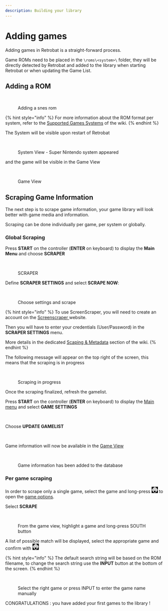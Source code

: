 ```yaml
---
description: Building your library
---
```


# Adding games

Adding games in Retrobat is a straight-forward process.

Game ROMs need to be placed in the `\roms\<system>\` folder, they will be directly detected by Retrobat and added to the library when starting Retrobat or when updating the Game List.

## Adding a ROM

<figure><img src="https://i.imgur.com/ayxotgu.png" alt=""><figcaption><p>Adding a snes rom</p></figcaption></figure>

{% hint style="info" %}
For more information about the ROM format per system, refer to the [Supported Games Systems](supported-game-systems/) of the wiki.
{% endhint %}

The System will be visible upon restart of Retrobat

<figure><img src="https://i.imgur.com/8yZ6Dll.png" alt=""><figcaption><p>System View - Super Nintendo system appeared</p></figcaption></figure>

and the game will be visible in the Game View

<figure><img src="https://i.imgur.com/pvbhxaB.png" alt=""><figcaption><p>Game View</p></figcaption></figure>

## Scraping Game Information

The next step is to scrape game information, your game library will look better with game media and information.

Scraping can be done individually per game, per system or globally.

### Global Scraping

Press **START** on the controller (**ENTER** on keyboard) to display the **Main Menu** and choose **SCRAPER**

<figure><img src="https://i.imgur.com/sentTnp.png" alt=""><figcaption><p>SCRAPER</p></figcaption></figure>

Define **SCRAPER SETTINGS** and select **SCRAPE NOW**:

<figure><img src="https://i.imgur.com/7k0IPHA.png" alt=""><figcaption><p>Choose settings and scrape</p></figcaption></figure>

{% hint style="info" %}
To use ScreenScraper, you will need to create an account on the [Screenscraper ](https://www.screenscraper.fr/)website.&#x20;

Then you will have to enter your credentials (User/Password) in the **SCRAPER SETTINGS** menu.

More details in the dedicated [Scaping & Metadata](advanced-features/scraping-and-metadata.md) section of the wiki.
{% endhint %}

The following message will appear on the top right of the screen, this means that the scraping is in progress

<figure><img src="https://i.imgur.com/7WXE0GL.png" alt=""><figcaption><p>Scraping in progress</p></figcaption></figure>

Once the scraping finalized, refresh the gamelist.

Press **START** on the controller (**ENTER** on keyboard) to display the [Main menu](navigation/main-menu.md) and select **GAME SETTINGS**

<figure><img src="https://i.imgur.com/X1sumBQ.png" alt=""><figcaption></figcaption></figure>

Choose **UPDATE GAMELIST**

<figure><img src="https://i.imgur.com/B9beKo6.png" alt=""><figcaption></figcaption></figure>

Game information will now be available in the [Game View](navigation/system-view-and-game-view.md#game-view)

<figure><img src="https://i.imgur.com/hJOODzs.png" alt=""><figcaption><p>Game information has been added to the database</p></figcaption></figure>

### Per game scraping

In order to scrape only a single game, select the game and long-press ![](<.gitbook/assets/image (1) (2) (1).png>) to open the [game options](navigation/game-options.md).&#x20;

Select **SCRAPE**

<figure><img src="https://i.imgur.com/gjGEejQ.png" alt=""><figcaption><p>From the game view, highlight a game and long-press SOUTH button</p></figcaption></figure>

A list of possible match will be displayed, select the appropriate game and confirm with ![](<.gitbook/assets/image (1) (2) (1).png>)

{% hint style="info" %}
The default search string will be based on the ROM filename, to change the search string use the **INPUT** button at the bottom of the screen.
{% endhint %}

<figure><img src="https://i.imgur.com/iwdzJqF.png" alt=""><figcaption><p>Select the right game or press INPUT to enter the game name manually</p></figcaption></figure>

CONGRATULATIONS : you have added your first games to the library !

